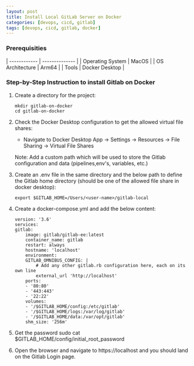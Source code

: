 ```yaml
---
layout: post
title: Install Local GitLab Server on Docker
categories: [devops, cicd, gitlab]
tags: [devops, cicd, gitlab, docker]
---
```


### Prerequisities

| ------------ | -------------- | 
| Operating System | MacOS | 
| OS Architecture | Arm64 | 
| Tools | Docker Desktop | 


### Step-by-Step Instruction to install Gitlab on Docker

1. Create a directory for the project:
    ```
    mkdir gitlab-on-docker
    cd gitlab-on-docker
    ```

2. Check the Docker Desktop configuration to get the allowed virtual file shares:
    - Navigate to Docker Desktop App -> Settings -> Resources -> File Sharing -> Virtual File Shares

    Note: Add a custom path which will be used to store the Gitlab configuration and data (pipelines,env's, variables, etc.)

3. Create an .env file in the same directory and the below path to define the Gitlab home directory (should be one of the allowed file share in docker desktop):
    ```
    export $GITLAB_HOME=/Users/<user-name>/gitlab-local
    ```

4. Create a docker-compose.yml and add the below content:

    ```
    version: '3.6'
    services:
    gitlab:
        image: gitlab/gitlab-ee:latest
        container_name: gitlab
        restart: always
        hostname: 'localhost'
        environment:
        GITLAB_OMNIBUS_CONFIG: |
            # Add any other gitlab.rb configuration here, each on its own line
            external_url 'http://localhost'
        ports:
        - '80:80'
        - '443:443'
        - '22:22'
        volumes:
        - '/$GITLAB_HOME/config:/etc/gitlab'
        - '/$GITLAB_HOME/logs:/var/log/gitlab'
        - '/$GITLAB_HOME/data:/var/opt/gitlab'
        shm_size: '256m'
    ```

5. Get the password
sudo cat $GITLAB_HOME/config/initial_root_password

6. Open the browser and navigate to https://localhost and you should land on the Gitlab Login page.
